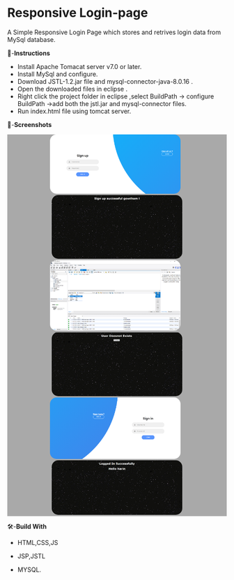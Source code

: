 # Responsive Login-page
A Simple Responsive Login Page which stores and retrives login data from MySql database.




📖-**Instructions**
* Install Apache Tomacat server v7.0 or later.
* Install MySql and configure.
* Download JSTL-1.2.jar file and mysql-connector-java-8.0.16 .
* Open the downloaded files in eclipse .
* Right click the project folder in eclipse ,select BuildPath -> configure BuildPath ->add both the jstl.jar and mysql-connector files.
* Run index.html file using tomcat server.




📸-**Screenshots**
<div style="background-color:rgb(169,169,169); text-align:center">
<img src="screenshot/6.png" width="300" style="border-radius: 15px">
&nbsp;
<img src="screenshot/1.png" width="300" style="border-radius: 15px">
</div>


<div style="background-color:rgb(169,169,169); text-align:center">
<img src="screenshot/2.png" width="300" style="border-radius: 15px">
&nbsp;
<img src="screenshot/3.png" width="300" style="border-radius: 15px">
</div>

<div style="background-color:rgb(169,169,169); text-align:center">
<img src="screenshot/5.png" width="300" style="border-radius: 15px">
&nbsp;
<img src="screenshot/4.png" width="300" style="border-radius: 15px">
</div>



🛠-**Build With**
* HTML,CSS,JS


* JSP,JSTL


* MYSQL.
